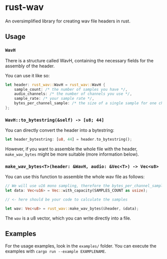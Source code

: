 # rust-wav

An oversimplified library for creating wav file headers in rust.

## Usage

### `WavH`

There is a structure called WavH, containing the necessary fields for the assembly of the header.

You can use it like so:

```rust
let header: rust_wav::WavH = rust_wav::WavH {
    sample_count: /* the number of samples you have */,
    audio_channels: /* the number of channels you use */,
    sample_rate: /* your sample rate */,
    bytes_per_channel_sample: /* the size of a single sample for one channel*/,
};
```

### `WavH::to_bytestring(&self) -> [u8; 44]`

You can directly convert the header into a bytestring:

```rust
let header_bytestring: [u8, 44] = header.to_bytestring();
```

However, if you want to assemble the whole file with the header, `make_wav_bytes` might be more suitable (more information below).

### `make_wav_bytes<T>(header: &WavH, audio: &Vec<T>) -> Vec<u8>`

You can use this function to assemble the whole wav file as follows:

```rust
// We will use u16 mono sampling, therefore the bytes_per_channel_sample filed in the header should be 2
let data: Vec<u16> = Vec::with_capacity(SAMPLES_COUNT as usize);

// <- here should be your code to calculate the samples

let wav: Vec<u8> = rust_wav::make_wav_bytes(&header, &data);
```

The `wav` is a u8 vector, which you can write directly into a file.

## Examples

For the usage examples, look in the `examples/` folder.
You can execute the examples with `cargo run --example EXAMPLENAME`.